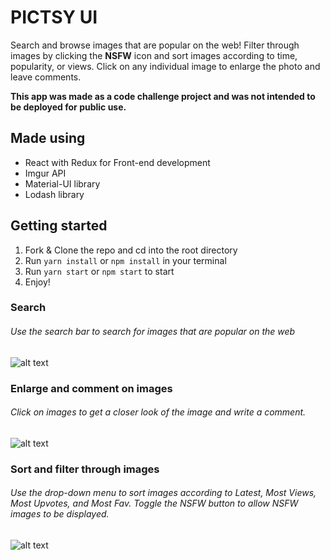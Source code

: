 # PICTSY UI

Search and browse images that are popular on the web! Filter through images by clicking the **NSFW** icon and sort images according to time, popularity, or views. Click on any individual image to enlarge the photo and leave comments.

**This app was made as a code challenge project and was not intended to be deployed for public use.**


## Made using
 - React with Redux for Front-end development
 - Imgur API
 - Material-UI library
 - Lodash library


## Getting started
1. Fork & Clone the repo and cd into the root directory
2. Run ```yarn install``` or ```npm install``` in your terminal
3. Run ```yarn start``` or ```npm start``` to start
4. Enjoy!




### Search
###### Use the search bar to search for images that are popular on the web
![alt text](./assets/search.gif)



### Enlarge and comment on images
###### Click on images to get a closer look of the image and write a comment.
![alt text](./assets/comment.gif)



### Sort and filter through images
###### Use the drop-down menu to sort images according to Latest, Most Views, Most Upvotes, and Most Fav. Toggle the NSFW button to allow NSFW images to be displayed.
![alt text](./assets/filter.gif)
